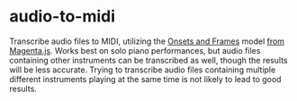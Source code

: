 # audio-to-midi

Transcribe audio files to MIDI, utilizing the [Onsets and Frames](https://magenta.tensorflow.org/onsets-frames) model [from Magenta.js](https://magenta.tensorflow.org/). Works best on solo piano performances, but audio files containing other instruments can be transcribed as well, though the results will be less accurate. Trying to transcribe audio files containing multiple different instruments playing at the same time is not likely to lead to good results.
